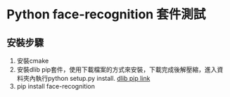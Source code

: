 # Python face-recognition 套件測試

## 安裝步驟
1. 安裝cmake
2. 安裝dlib pip套件，使用下載檔案的方式來安裝，下載完成後解壓縮，進入資料夾內執行python setup.py install. [dlib pip link](https://pypi.org/project/dlib/#files)
3. pip install face-recognition